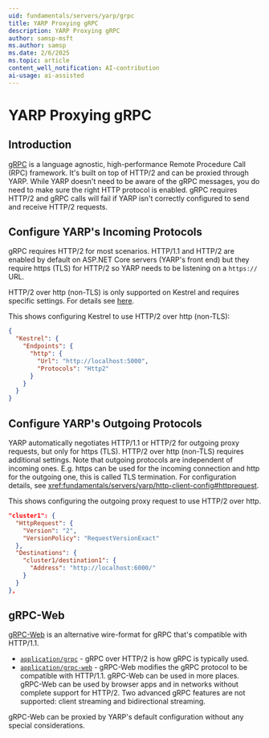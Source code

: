 ```yaml
---
uid: fundamentals/servers/yarp/grpc
title: YARP Proxying gRPC
description: YARP Proxying gRPC
author: samsp-msft
ms.author: samsp
ms.date: 2/6/2025
ms.topic: article
content_well_notification: AI-contribution
ai-usage: ai-assisted
---
```


# YARP Proxying gRPC

## Introduction

[gRPC](https://grpc.io/) is a language agnostic, high-performance Remote Procedure Call (RPC) framework. It's built on top of HTTP/2 and can be proxied through YARP. While YARP doesn't need to be aware of the gRPC messages, you do need to make sure the right HTTP protocol is enabled. gRPC requires HTTP/2 and gRPC calls will fail if YARP isn't correctly configured to send and receive HTTP/2 requests.

## Configure YARP's Incoming Protocols

gRPC requires HTTP/2 for most scenarios. HTTP/1.1 and HTTP/2 are enabled by default on ASP.NET Core servers (YARP's front end) but they require https (TLS) for HTTP/2 so YARP needs to be listening on a `https://` URL.

HTTP/2 over http (non-TLS) is only supported on Kestrel and requires specific settings. For details see [here](/aspnet/core/grpc/aspnetcore#server-options).

This shows configuring Kestrel to use HTTP/2 over http (non-TLS):
```json
{
  "Kestrel": {
    "Endpoints": {
      "http": {
        "Url": "http://localhost:5000",
        "Protocols": "Http2"
      }
    }
  }
}
```

## Configure YARP's Outgoing Protocols

YARP automatically negotiates HTTP/1.1 or HTTP/2 for outgoing proxy requests, but only for https (TLS). HTTP/2 over http (non-TLS) requires additional settings. Note that outgoing protocols are independent of incoming ones. E.g. https can be used for the incoming connection and http for the outgoing one, this is called TLS termination. For configuration details, see <xref:fundamentals/servers/yarp/http-client-config#httprequest>.

This shows configuring the outgoing proxy request to use HTTP/2 over http.
```json
"cluster1": {
  "HttpRequest": {
    "Version": "2",
    "VersionPolicy": "RequestVersionExact"
  },
  "Destinations": {
    "cluster1/destination1": {
      "Address": "http://localhost:6000/"
    }
  }
},
```

## gRPC-Web

[gRPC-Web](https://grpc.io/docs/platforms/web/basics/) is an alternative wire-format for gRPC that's compatible with HTTP/1.1.

* [`application/grpc`](https://github.com/grpc/grpc/blob/master/doc/PROTOCOL-HTTP2) - gRPC over HTTP/2 is how gRPC is typically used.
* [`application/grpc-web`](https://github.com/grpc/grpc/blob/master/doc/PROTOCOL-WEB) - gRPC-Web modifies the gRPC protocol to be compatible with HTTP/1.1. gRPC-Web can be used in more places. gRPC-Web can be used by browser apps and in networks without complete support for HTTP/2. Two advanced gRPC features are not supported: client streaming and bidirectional streaming.

gRPC-Web can be proxied by YARP's default configuration without any special considerations.
